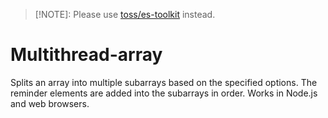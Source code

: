 > [!NOTE]: Please use [toss/es-toolkit](https://github.com/toss/es-toolkit) instead.

# Multithread-array
Splits an array into multiple subarrays based on the specified options.
The reminder elements are added into the subarrays in order.
Works in Node.js and web browsers.
